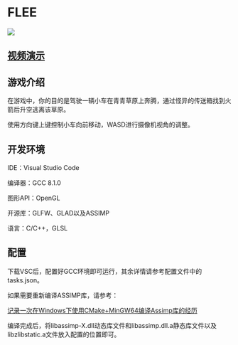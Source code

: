 # FLEE

![](https://www.z4a.net/images/2023/11/10/QQ20231110163933.md.png)

## [视频演示](https://www.bilibili.com/video/BV1bm4y1Z717/?spm_id_from=333.999.0.0&vd_source=b7e239e8cad582a1bda55b359c4eef7a)

## 游戏介绍

在游戏中，你的目的是驾驶一辆小车在青青草原上奔腾，通过怪异的传送箱找到火箭后升空逃离该草原。

使用方向键上键控制小车向前移动，WASD进行摄像机视角的调整。

## 开发环境

IDE：Visual Studio Code

编译器：GCC 8.1.0

图形API：OpenGL

开源库：GLFW、GLAD以及ASSIMP

语言：C/C++，GLSL

## 配置

下载VSC后，配置好GCC环境即可运行，其余详情请参考配置文件中的tasks.json。

如果需要重新编译ASSIMP库，请参考：

[记录一次在Windows下使用CMake+MinGW64编译Assimp库的经历](https://zhuanlan.zhihu.com/p/467620741)

编译完成后，将libassimp-X.dll动态库文件和libassimp.dll.a静态库文件以及libzlibstatic.a文件放入配置的位置即可。


